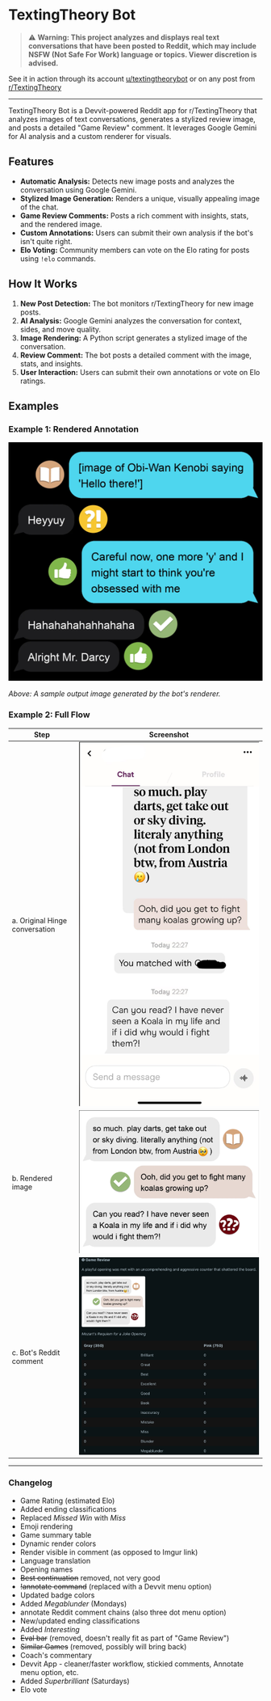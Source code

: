 # TextingTheory Bot

> ⚠️ **Warning: This project analyzes and displays real text conversations that have been posted to Reddit, which may include NSFW (Not Safe For Work) language or topics. Viewer discretion is advised.**

See it in action through its account [u/textingtheorybot](https://www.reddit.com/user/textingtheorybot/) or on any post from [r/TextingTheory](https://www.reddit.com/r/TextingTheory/)

---

TextingTheory Bot is a Devvit-powered Reddit app for r/TextingTheory that analyzes images of text conversations, generates a stylized review image, and posts a detailed "Game Review" comment. It leverages Google Gemini for AI analysis and a custom renderer for visuals.

## Features

- **Automatic Analysis:** Detects new image posts and analyzes the conversation using Google Gemini.
- **Stylized Image Generation:** Renders a unique, visually appealing image of the chat.
- **Game Review Comments:** Posts a rich comment with insights, stats, and the rendered image.
- **Custom Annotations:** Users can submit their own analysis if the bot's isn't quite right.
- **Elo Voting:** Community members can vote on the Elo rating for posts using `!elo` commands.

## How It Works

1. **New Post Detection:** The bot monitors r/TextingTheory for new image posts.
2. **AI Analysis:** Google Gemini analyzes the conversation for context, sides, and move quality.
3. **Image Rendering:** A Python script generates a stylized image of the conversation.
4. **Review Comment:** The bot posts a detailed comment with the image, stats, and insights.
5. **User Interaction:** Users can submit their own annotations or vote on Elo ratings.

## Examples

### Example 1: Rendered Annotation

![Rendered annotation](examples/ex1.png)

_Above: A sample output image generated by the bot's renderer._

### Example 2: Full Flow

| Step                           | Screenshot                           |
| ------------------------------ | ------------------------------------ |
| a. Original Hinge conversation | ![Hinge convo](examples/ex2a.png)    |
| b. Rendered image              | ![Rendered image](examples/ex2b.png) |
| c. Bot's Reddit comment        | ![Bot comment](examples/ex2c.png)    |

---

### Changelog

- Game Rating (estimated Elo)
- Added ending classifications
- Replaced _Missed Win_ with _Miss_
- Emoji rendering
- Game summary table
- Dynamic render colors
- Render visible in comment (as opposed to Imgur link)
- Language translation
- Opening names
- ~~Best continuation~~ removed, not very good
- ~~!annotate command~~ (replaced with a Devvit menu option)
- Updated badge colors
- Added _Megablunder_ (Mondays)
- annotate Reddit comment chains (also three dot menu option)
- New/updated ending classifications
- Added _Interesting_
- ~~Eval bar~~ (removed, doesn't really fit as part of "Game Review")
- ~~Similar Games~~ (removed, possibly will bring back)
- Coach's commentary
- Devvit App - cleaner/faster workflow, stickied comments, Annotate menu option, etc.
- Added _Superbrilliant_ (Saturdays)
- Elo vote
